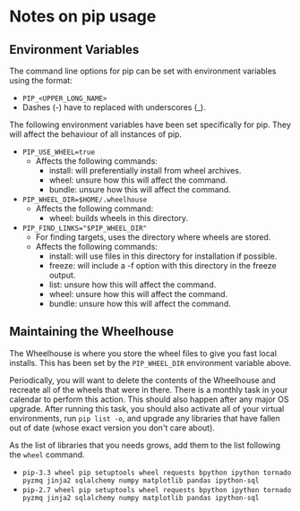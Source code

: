 # Notes on pip usage

## Environment Variables

The command line options for pip can be set with environment variables using the format:

* `PIP_<UPPER_LONG_NAME>`
* Dashes (-) have to replaced with underscores (_).

The following environment variables have been set specifically for pip. They will affect the behaviour of all instances of pip.

* `PIP_USE_WHEEL=true`
    * Affects the following commands:
        * install: will preferentially install from wheel archives.
        * wheel: unsure how this will affect the command.
        * bundle: unsure how this will affect the command.
* `PIP_WHEEL_DIR=$HOME/.wheelhouse`
    * Affects the following command:
        * wheel: builds wheels in this directory.
* `PIP_FIND_LINKS="$PIP_WHEEL_DIR"`
    * For finding targets, uses the directory where wheels are stored.
    * Affects the following commands:
        * install: will use files in this directory for installation if possible.
        * freeze: will include a -f option with this directory in the freeze output.
        * list: unsure how this will affect the command.
        * wheel: unsure how this will affect the command.
        * bundle: unsure how this will affect the command.

## Maintaining the Wheelhouse

The Wheelhouse is where you store the wheel files to give you fast local installs. This has been set by the `PIP_WHEEL_DIR` environment variable above.

Periodically, you will want to delete the contents of the Wheelhouse and recreate all of the wheels that were in there. There is a monthly task in your calendar to perform this action. This should also happen after any major OS upgrade. After running this task, you should also activate all of your virtual environments, run `pip list -o`, and upgrade any libraries that have fallen out of date (whose exact version you don't care about).

As the list of libraries that you needs grows, add them to the list following the `wheel` command.

* `pip-3.3 wheel pip setuptools wheel requests bpython ipython tornado pyzmq jinja2 sqlalchemy numpy matplotlib pandas ipython-sql`
* `pip-2.7 wheel pip setuptools wheel requests bpython ipython tornado pyzmq jinja2 sqlalchemy numpy matplotlib pandas ipython-sql`
